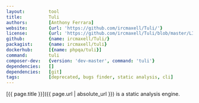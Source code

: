 ```yaml
---
layout:         tool
title:          Tuli
authors:        [Anthony Ferrara]
website:        {url: 'https://github.com/ircmaxell/Tuli/'}
license:        {url: 'https://github.com/ircmaxell/Tuli/blob/master/LICENSE', label: 'MIT License'}
github:         {name: ircmaxell/Tuli/}
packagist:      {name: ircmaxell/tuli}          
dockerhub:      [{name: phpqa/tuli}]     
command:        tuli
composer-dev:   {version: 'dev-master', command: 'tuli'}
dependencies:   []
dependencies:   [git] 
tags:           [deprecated, bugs finder, static analysis, cli] 
---
```


[{{ page.title }}]({{ page.url | absolute_url }}) is a static analysis engine.

<!--more--> 
